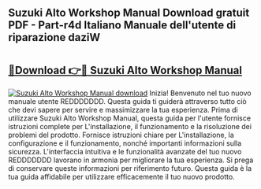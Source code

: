 ## Suzuki Alto Workshop Manual Download gratuit PDF - Part-r4d Italiano Manuale dell'utente di riparazione daziW

# <h2><a href="http://dfgsawo.blite.top/?on=Suzuki+Alto+Workshop+Manual">🔗Download 👉🔴 Suzuki Alto Workshop Manual</a></h2>

[![Suzuki Alto Workshop Manual download](https://i.imgur.com/lujVjoI.png)](http://dfgsawo.blite.top/?on=Suzuki+Alto+Workshop+Manual)
Inizia! Benvenuto nel tuo nuovo manuale utente REDDDDDDD. Questa guida ti guiderà attraverso tutto ciò che devi sapere per servire e massimizzare la tua esperienza. Prima di utilizzare Suzuki Alto Workshop Manual, questa guida per l'utente fornisce istruzioni complete per L'installazione, il funzionamento e la risoluzione dei problemi del prodotto. Fornisce istruzioni chiare per L'installazione, la configurazione e il funzionamento, nonché importanti informazioni sulla sicurezza. L'interfaccia intuitiva e le funzionalità avanzate del tuo nuovo REDDDDDDD lavorano in armonia per migliorare la tua esperienza. Si prega di conservare queste informazioni per riferimento futuro. Questa guida è la tua guida affidabile per utilizzare efficacemente il tuo nuovo prodotto.
